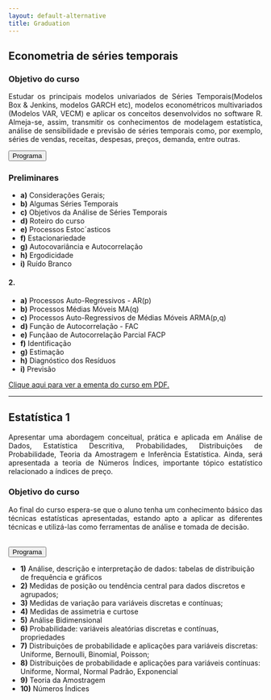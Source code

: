 ```yaml
---
layout: default-alternative
title: Graduation
---
```



## Econometria de séries temporais 

<h3>Objetivo do curso <i class="fa fa-check-circle" aria-hidden="true"></i></h3>
  
  
  <p align='justify'> Estudar os principais modelos univariados de Séries Temporais(Modelos Box & Jenkins,
modelos GARCH etc), modelos econométricos multivariados (Modelos VAR, VECM) e
aplicar os conceitos desenvolvidos no software R. Almeja-se, assim, transmitir os conhecimentos
de modelagem estatística, análise de sensibilidade e previsão de séries temporais
como, por exemplo, séries de vendas, receitas, despesas, preços, demanda, entre outras.</p>
  
  
  
  <button type="button" class="btn btn-default btn-block" data-toggle="collapse" data-target="#demo">Programa</button>
  <div id="demo" class="collapse">
   <h3>Preliminares</h3>
  
  <ul>
   <li><strong>a)</strong> Considerações Gerais;</li>
   <li><strong>b)</strong> Algumas Séries Temporais</li>
   <li><strong>c)</strong> Objetivos da Análise de Séries Temporais </li>
   <li><strong>d)</strong> Roteiro do curso</li>
   <li><strong>e)</strong> Processos Estoc´asticos</li>
   <li><strong>f)</strong> Estacionariedade</li>
   <li><strong>g)</strong> Autocovariância e Autocorrelação</li>
   <li><strong>h)</strong> Ergodicidade</li>
    <li><strong>i)</strong> Ruído Branco</li>
  </ul>
  
  <h4>2. </h4>
  
  <ul>
  
  <li><strong>a)</strong> Processos Auto-Regressivos - AR(p)</li>
  <li><strong>b)</strong> Processos Médias Móveis MA(q)</li>
  <li><strong>c)</strong> Processos Auto-Regressivos de Médias Móveis ARMA(p,q)</li>
  <li><strong>d)</strong> Função de Autocorrelação - FAC</li>
  <li><strong>e)</strong> Funçãao de Autocorrelação Parcial FACP</li>
  <li><strong>f)</strong> Identificação</li>
  <li><strong>g)</strong> Estimação</li>
  <li><strong>h)</strong> Diagnóstico dos Resíduos</li>
  <li><strong>i)</strong> Previsão</li>
  </ul>
  
  
  <a href="https://github.com/pedrocostaferreira/pedrocostaferreira.github.io/raw/master/pdfs/ementa_IBMEC_ECO%20II.pdf" target="blank">
  <div class="bs-callout bs-callout-success">
 Clique aqui  para ver a ementa do curso em PDF. <i class="fa fa-file-pdf-o" aria-hidden="true"></i>
  </div>
 </a> 
</div>

<hr>

## Estatística 1

<p align='justify'>Apresentar uma abordagem conceitual, prática e aplicada em Análise de Dados, Estatística Descritiva, Probabilidades, Distribuições de Probabilidade, Teoria da Amostragem e Inferência Estatística. Ainda, será apresentada a teoria de Números Índices, importante 
tópico estatístico relacionado a índices de preço.</p> 

 <h3>Objetivo do curso <i class="fa fa-check-circle" aria-hidden="true"></i></h3>
<p align='justify'>Ao final do curso espera-se que o aluno tenha um conhecimento básico das técnicas estatísticas apresentadas, estando apto a aplicar as diferentes técnicas e utilizá-las como ferramentas de análise e tomada de decisão.</p>

<br>
<button type="button" class="btn btn-default btn-block" data-toggle="collapse" data-target="#demo2">Programa</button>
  <div id="demo2" class="collapse">
   <ul>
   <li><strong>1)</strong> 	Análise, descrição e interpretação de dados: tabelas de distribuição de frequência e gráficos</li>
   <li><strong>2)</strong> 	Medidas de posição ou tendência central para dados discretos e agrupados;</li>
   <li><strong>3)</strong> 	Medidas de variação para variáveis discretas e contínuas; </li>
   <li><strong>4)</strong> 	Medidas de assimetria e curtose</li>
   <li><strong>5)</strong> 	Análise Bidimensional</li>
   <li><strong>6)</strong> 	Probabilidade: variáveis aleatórias discretas e contínuas, propriedades</li>
   <li><strong>7)</strong> 	Distribuições de probabilidade e aplicações para variáveis discretas: Uniforme, Bernoulli, Binomial, Poisson;</li>
   <li><strong>8)</strong> 	Distribuições de probabilidade e aplicações para variáveis contínuas: Uniforme, Normal, Normal Padrão, Exponencial</li>
   <li><strong>9)</strong>	Teoria da Amostragem</li>
   <li><strong>10)</strong>	Números Índices</li>
  </ul>
  </div>


<br>